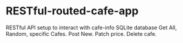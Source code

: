 # RESTful-routed-cafe-app
RESTful API setup to interact with cafe-info SQLite database
Get All, Random, specific Cafes. Post New. Patch price. Delete cafe.
